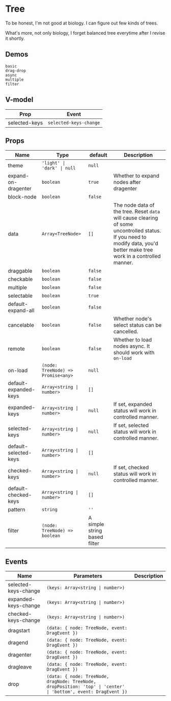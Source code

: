 # Tree
To be honest, I'm not good at biology. I can figure out few kinds of trees.

What's more, not only biology, I forget balanced tree everytime after I revise it shortly.


## Demos
```demo
basic
drag-drop
async
multiple
filter
```
## V-model
|Prop|Event|
|-|-|
|selected-keys|`selected-keys-change`|

## Props
|Name|Type|default|Description|
|-|-|-|-|
|theme|`'light' \| 'dark' \| null`|`null`||
|expand-on-dragenter|`boolean`|`true`|Whether to expand nodes after dragenter|
|block-node|`boolean`|`false`||
|data|`Array<TreeNode>`|`[]`|The node data of the tree. Reset `data` will cause clearing of some uncontrolled status. If you need to modify data, you'd better make tree work in a controlled manner.|
|draggable|`boolean`|`false`||
|checkable|`boolean`|`false`||
|multiple|`boolean`|`false`||
|selectable|`boolean`|`true`||
|default-expand-all|`boolean`|`false`||
|cancelable|`boolean`|`false`|Whether node's select status can be cancelled.|
|remote|`boolean`|`false`|Whether to load nodes async. It should work with `on-load`
|on-load|`(node: TreeNode) => Promise<any>`|`null`||
|default-expanded-keys|`Array<string \| number>`|`[]`||
|expanded-keys|`Array<string \| number>`|`null`|If set, expanded status will work in controlled manner.|
|selected-keys|`Array<string \| number>`|`null`|If set, selected status will work in controlled manner.|
|default-selected-keys|`Array<string \| number>`|`[]`||
|checked-keys|`Array<string \| number>`|`null`|If set, checked status will work in controlled manner.|
|default-checked-keys|`Array<string \| number>`|`[]`||
|pattern|`string`|`''`||
|filter|`(node: TreeNode) => boolean`|A simple string based filter||

## Events
|Name|Parameters|Description|
|-|-|-|
|selected-keys-change|`(keys: Array<string \| number>)`||
|expanded-keys-change|`(keys: Array<string \| number>)`||
|checked-keys-change|`(keys: Array<string \| number>)`||
|dragstart|`(data: { node: TreeNode, event: DragEvent })`||
|dragend|`(data: { node: TreeNode, event: DragEvent })`||
|dragenter|`(data: { node: TreeNode, event: DragEvent })`||
|dragleave|`(data: { node: TreeNode, event: DragEvent })`||
|drop|`(data: { node: TreeNode, dragNode: TreeNode, dropPosition: 'top' \| 'center' \| 'bottom', event: DragEvent })`||